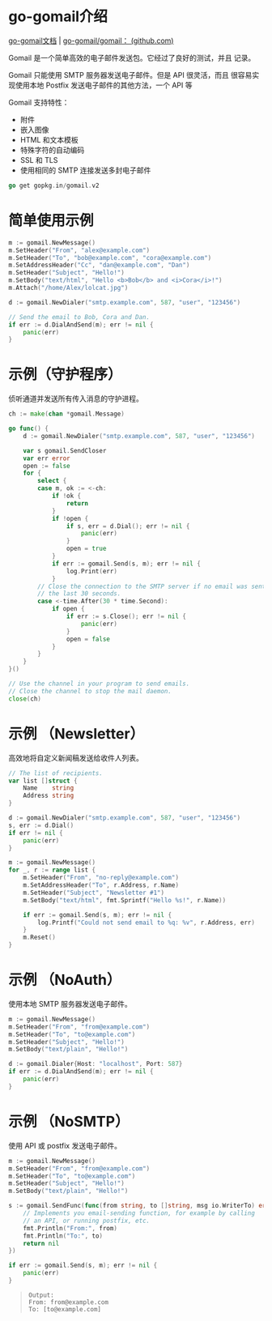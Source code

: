 # go-gomail介绍

[go-gomail文档](https://godoc.org/gopkg.in/gomail.v2) | [go-gomail/gomail： (github.com)](https://github.com/go-gomail/gomail)

Gomail 是一个简单高效的电子邮件发送包。它经过了良好的测试，并且 记录。

Gomail 只能使用 SMTP 服务器发送电子邮件。但是 API 很灵活，而且 很容易实现使用本地 Postfix 发送电子邮件的其他方法，一个 API 等

Gomail 支持特性：

- 附件
- 嵌入图像
- HTML 和文本模板
- 特殊字符的自动编码
- SSL 和 TLS
- 使用相同的 SMTP 连接发送多封电子邮件

```go
go get gopkg.in/gomail.v2
```

# 简单使用示例

```go
m := gomail.NewMessage()
m.SetHeader("From", "alex@example.com")
m.SetHeader("To", "bob@example.com", "cora@example.com")
m.SetAddressHeader("Cc", "dan@example.com", "Dan")
m.SetHeader("Subject", "Hello!")
m.SetBody("text/html", "Hello <b>Bob</b> and <i>Cora</i>!")
m.Attach("/home/Alex/lolcat.jpg")

d := gomail.NewDialer("smtp.example.com", 587, "user", "123456")

// Send the email to Bob, Cora and Dan.
if err := d.DialAndSend(m); err != nil {
	panic(err)
}
```

# 示例（守护程序）

侦听通道并发送所有传入消息的守护进程。

```go
ch := make(chan *gomail.Message)

go func() {
	d := gomail.NewDialer("smtp.example.com", 587, "user", "123456")

	var s gomail.SendCloser
	var err error
	open := false
	for {
		select {
		case m, ok := <-ch:
			if !ok {
				return
			}
			if !open {
				if s, err = d.Dial(); err != nil {
					panic(err)
				}
				open = true
			}
			if err := gomail.Send(s, m); err != nil {
				log.Print(err)
			}
		// Close the connection to the SMTP server if no email was sent in
		// the last 30 seconds.
		case <-time.After(30 * time.Second):
			if open {
				if err := s.Close(); err != nil {
					panic(err)
				}
				open = false
			}
		}
	}
}()

// Use the channel in your program to send emails.
// Close the channel to stop the mail daemon.
close(ch)
```



# 示例 （Newsletter）

高效地将自定义新闻稿发送给收件人列表。

```go
// The list of recipients.
var list []struct {
	Name    string
	Address string
}

d := gomail.NewDialer("smtp.example.com", 587, "user", "123456")
s, err := d.Dial()
if err != nil {
	panic(err)
}

m := gomail.NewMessage()
for _, r := range list {
	m.SetHeader("From", "no-reply@example.com")
	m.SetAddressHeader("To", r.Address, r.Name)
	m.SetHeader("Subject", "Newsletter #1")
	m.SetBody("text/html", fmt.Sprintf("Hello %s!", r.Name))

	if err := gomail.Send(s, m); err != nil {
		log.Printf("Could not send email to %q: %v", r.Address, err)
	}
	m.Reset()
}
```



# 示例 （NoAuth）

使用本地 SMTP 服务器发送电子邮件。

```go
m := gomail.NewMessage()
m.SetHeader("From", "from@example.com")
m.SetHeader("To", "to@example.com")
m.SetHeader("Subject", "Hello!")
m.SetBody("text/plain", "Hello!")

d := gomail.Dialer{Host: "localhost", Port: 587}
if err := d.DialAndSend(m); err != nil {
	panic(err)
}
```



# 示例 （NoSMTP）

使用 API 或 postfix 发送电子邮件。

```go
m := gomail.NewMessage()
m.SetHeader("From", "from@example.com")
m.SetHeader("To", "to@example.com")
m.SetHeader("Subject", "Hello!")
m.SetBody("text/plain", "Hello!")

s := gomail.SendFunc(func(from string, to []string, msg io.WriterTo) error {
	// Implements you email-sending function, for example by calling
	// an API, or running postfix, etc.
	fmt.Println("From:", from)
	fmt.Println("To:", to)
	return nil
})

if err := gomail.Send(s, m); err != nil {
	panic(err)
}
```

> ```
> Output:
> From: from@example.com
> To: [to@example.com]
> ```